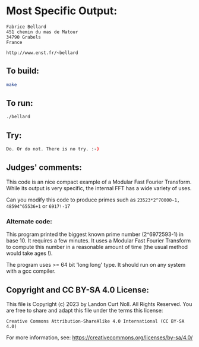 # Most Specific Output:

    Fabrice Bellard
    451 chemin du mas de Matour
    34790 Grabels
    France

    http://www.enst.fr/~bellard

## To build:

```sh
make
```

## To run:

```sh
./bellard
```

## Try:

```sh
Do. Or do not. There is no try. :-)
```

## Judges' comments:

This code is an nice compact example of a Modular Fast Fourier Transform.
While its output is very specific, the internal FFT has a wide variety
of uses.

Can you modify this code to produce primes such as `23523*2^70000-1,
48594^65536+1` or `6917!-1`?

### Alternate code:

This program printed the biggest known prime number (2^6972593-1)
in base 10. It requires a few minutes. It uses a Modular Fast
Fourier Transform to compute this number in a reasonable amount
of time (the usual method would take ages !).

The program uses >= 64 bit 'long long' type. It should run on any
system with a gcc compiler.

## Copyright and CC BY-SA 4.0 License:

This file is Copyright (c) 2023 by Landon Curt Noll.  All Rights Reserved.
You are free to share and adapt this file under the terms this license:

    Creative Commons Attribution-ShareAlike 4.0 International (CC BY-SA 4.0)

For more information, see: https://creativecommons.org/licenses/by-sa/4.0/
